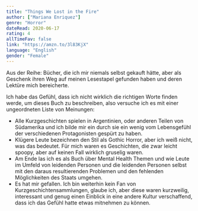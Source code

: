 ```yaml
---
title: "Things We Lost in the Fire"
author: ["Mariana Enriquez"]
genre: "Horror"
dateRead: 2020-06-17
rating: 4
allTimeFav: false
link: "https://amzn.to/3l83KjX"
language: "English"
gender: "Female"
---
```


Aus der Reihe: Bücher, die ich mir niemals selbst gekauft hätte, aber als Geschenk ihren Weg auf meinen Lesestapel gefunden haben und deren Lektüre mich bereicherte.

Ich habe das Gefühl, dass ich nicht wirklich die richtigen Worte finden werde, um dieses Buch zu beschreiben, also versuche ich es mit einer ungeordneten Liste von Meinungen:

- Alle Kurzgeschichten spielen in Argentinien, oder anderen Teilen von Südamerika und ich bilde mir ein durch sie ein wenig vom Lebensgefühl der verschiedenen Protagonisten gespürt zu haben.
- Klügere Leute bezeichnen den Stil als Gothic Horror, aber ich weiß nicht, was das bedeutet. Für mich waren es Geschichten, die zwar leicht spoopy, aber auf keinen Fall wirklich gruselig waren.
- Am Ende las ich es als Buch über Mental Health Themen und wie Leute im Umfeld von leidenden Personen und die leidenden Personen selbst mit den daraus resultierenden Problemen und den fehlenden Möglichkeiten des Staats umgehen.
- Es hat mir gefallen. Ich bin weiterhin kein Fan von Kurzgeschichtensammlungen, glaube ich, aber diese waren kurzweilig, interessant und genug einen Einblick in eine andere Kultur verschaffend, dass ich das Gefühl hatte etwas mitnehmen zu können.
